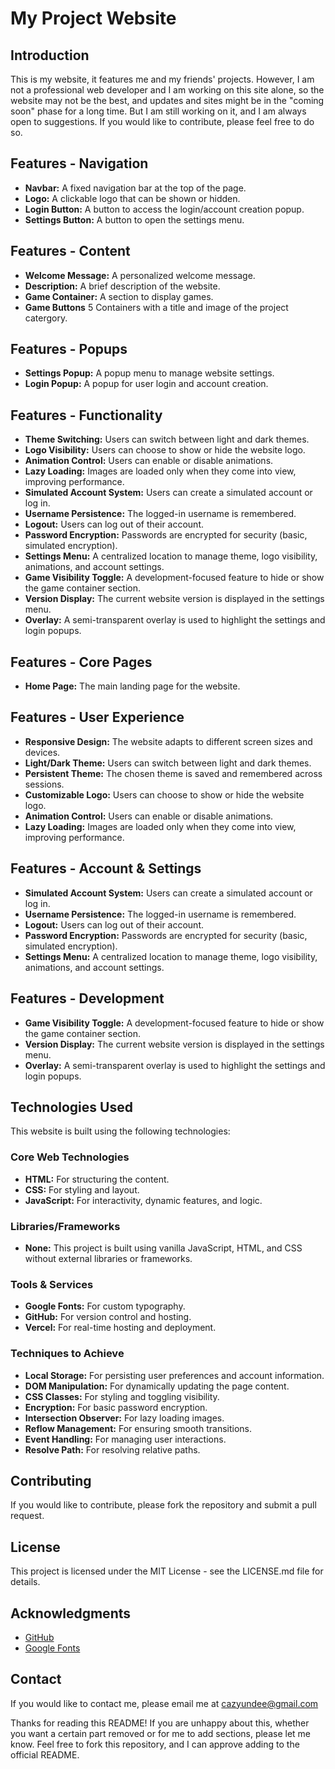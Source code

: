 # My Project Website

## Introduction

This is my website, it features me and my friends' projects. However, I am not a professional web developer and I am working on this site alone, so the website may not be the best, and updates and sites might be in the "coming soon" phase for a long time. But I am still working on it, and I am always open to suggestions. If you would like to contribute, please feel free to do so.

## Features - Navigation

*   **Navbar:** A fixed navigation bar at the top of the page.
*   **Logo:** A clickable logo that can be shown or hidden.
*   **Login Button:** A button to access the login/account creation popup.
*   **Settings Button:** A button to open the settings menu.

## Features - Content

*   **Welcome Message:** A personalized welcome message.
*   **Description:** A brief description of the website.
*   **Game Container:** A section to display games.
*   **Game Buttons** 5 Containers with a title and image of the project catergory.

## Features - Popups

*   **Settings Popup:** A popup menu to manage website settings.
*   **Login Popup:** A popup for user login and account creation.

## Features - Functionality

*   **Theme Switching:** Users can switch between light and dark themes.
*   **Logo Visibility:** Users can choose to show or hide the website logo.
*   **Animation Control:** Users can enable or disable animations.
*   **Lazy Loading:** Images are loaded only when they come into view, improving performance.
*   **Simulated Account System:** Users can create a simulated account or log in.
*   **Username Persistence:** The logged-in username is remembered.
*   **Logout:** Users can log out of their account.
*   **Password Encryption:** Passwords are encrypted for security (basic, simulated encryption).
*   **Settings Menu:** A centralized location to manage theme, logo visibility, animations, and account settings.
*   **Game Visibility Toggle:** A development-focused feature to hide or show the game container section.
*   **Version Display:** The current website version is displayed in the settings menu.
*   **Overlay:** A semi-transparent overlay is used to highlight the settings and login popups.

## Features - Core Pages

*   **Home Page:** The main landing page for the website.

## Features - User Experience

*   **Responsive Design:** The website adapts to different screen sizes and devices.
*   **Light/Dark Theme:** Users can switch between light and dark themes.
*   **Persistent Theme:** The chosen theme is saved and remembered across sessions.
*   **Customizable Logo:** Users can choose to show or hide the website logo.
*   **Animation Control:** Users can enable or disable animations.
*   **Lazy Loading:** Images are loaded only when they come into view, improving performance.

## Features - Account & Settings

*   **Simulated Account System:** Users can create a simulated account or log in.
*   **Username Persistence:** The logged-in username is remembered.
*   **Logout:** Users can log out of their account.
*   **Password Encryption:** Passwords are encrypted for security (basic, simulated encryption).
*   **Settings Menu:** A centralized location to manage theme, logo visibility, animations, and account settings.

## Features - Development

*   **Game Visibility Toggle:** A development-focused feature to hide or show the game container section.
*   **Version Display:** The current website version is displayed in the settings menu.
*   **Overlay:** A semi-transparent overlay is used to highlight the settings and login popups.

## Technologies Used

This website is built using the following technologies:

### Core Web Technologies

*   **HTML:** For structuring the content.
*   **CSS:** For styling and layout.
*   **JavaScript:** For interactivity, dynamic features, and logic.

### Libraries/Frameworks

*   **None:** This project is built using vanilla JavaScript, HTML, and CSS without external libraries or frameworks.

### Tools & Services

*   **Google Fonts:** For custom typography.
*   **GitHub:** For version control and hosting.
*   **Vercel:** For real-time hosting and deployment.

### Techniques to Achieve

*   **Local Storage:** For persisting user preferences and account information.
*   **DOM Manipulation:** For dynamically updating the page content.
*   **CSS Classes:** For styling and toggling visibility.
*   **Encryption:** For basic password encryption.
*   **Intersection Observer:** For lazy loading images.
*   **Reflow Management:** For ensuring smooth transitions.
*   **Event Handling:** For managing user interactions.
*   **Resolve Path:** For resolving relative paths.

## Contributing

If you would like to contribute, please fork the repository and submit a pull request.

## License

This project is licensed under the MIT License - see the LICENSE.md file for details.

## Acknowledgments

*   [GitHub](https://github.com/)
*   [Google Fonts](https://fonts.google.com/)

## Contact

If you would like to contact me, please email me at [cazyundee@gmail.com](mailto:cazyundee@gmail.com)

Thanks for reading this README! If you are unhappy about this, whether you want a certain part removed or for me to add sections, please let me know. Feel free to fork this repository, and I can approve adding to the official README.
